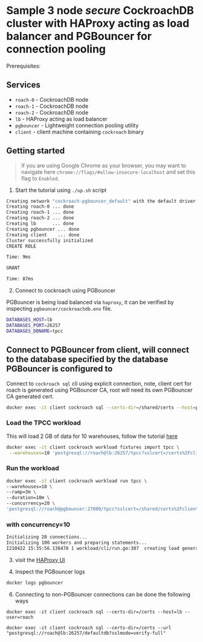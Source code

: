# Sample 3 node *secure* CockroachDB cluster with HAProxy acting as load balancer and PGBouncer for connection pooling

Prerequisites:

## Services
* `roach-0` - CockroachDB node
* `roach-1` - CockroachDB node
* `roach-2` - CockroachDB node
* `lb` - HAProxy acting as load balancer
* `pgbouncer` - Lightweight connection pooling utility
* `client` - client machine containing `cockroach` binary

## Getting started
>If you are using Google Chrome as your browser, you may want to navigate here `chrome://flags/#allow-insecure-localhost` and set this flag to `Enabled`.

1. Start the tutorial using `./up.sh` script

```bash
Creating network "cockroach-pgbouncer_default" with the default driver
Creating roach-0 ... done
Creating roach-1 ... done
Creating roach-2 ... done
Creating lb      ... done
Creating pgbouncer ... done
Creating client    ... done
Cluster successfully initialized
CREATE ROLE

Time: 9ms

GRANT

Time: 87ms
```

2. Connect to cockroach using PGBouncer

PGBouncer is being load balanced via `haproxy`, it can be verified by inspecting `pgbouncer/cockroachdb.env` file.

```bash
DATABASES_HOST=lb
DATABASES_PORT=26257
DATABASES_DBNAME=tpcc
```

## Connect to PGBouncer from client, will connect to the database specified by the database PGBouncer is configured to

Connect to `cockroach sql` cli using explicit connection, note, client cert for roach is generated using PGBouncer CA, root will need its own PGBouncer CA generated cert.

```bash
docker exec -it client cockroach sql --certs-dir=/shared/certs --host=pgbouncer --port=27000 --user=roach
```

### Load the TPCC workload

This will load 2 GB of data for 10 warehouses, follow the tutorial [here](https://www.cockroachlabs.com/docs/v20.2/performance-benchmarking-with-tpcc-local.html)

```bash
docker exec -it client cockroach workload fixtures import tpcc \
 --warehouses=10 'postgresql://roach@lb:26257/tpcc?sslcert=/certs%2Fclient.roach.crt&sslkey=/certs%2Fclient.roach.key&sslmode=verify-full&sslrootcert=/certs%2Fca.crt'
```

### Run the workload

```bash
docker exec -it client cockroach workload run tpcc \
--warehouses=10 \
--ramp=3m \
--duration=10m \
--concurrency=20 \
'postgresql://roach@pgbouncer:27000/tpcc?sslcert=/shared/certs%2Fclient.roach.crt&sslkey=/shared/certs%2Fclient.roach.key&sslmode=verify-full&sslrootcert=/shared/certs%2Fca.crt'
```

### with concurrency=10

```bash
Initializing 20 connections...
Initializing 100 workers and preparing statements...
I210422 15:35:56.138478 1 workload/cli/run.go:387  creating load generator... done (took 1.3393289s)
```

3. visit the [HAProxy UI](http://localhost:8081)

4. Inspect the PGBouncer logs

```bash
docker logs pgbouncer
```

6. Connecting to non-PGBouncer connections can be done the following ways

```
docker exec -it client cockroach sql --certs-dir=/certs --host=lb --user=roach
```

```
docker exec -it client cockroach sql --certs-dir=/certs --url "postgresql://roach@lb:26257/defaultdb?sslmode=verify-full"
```
